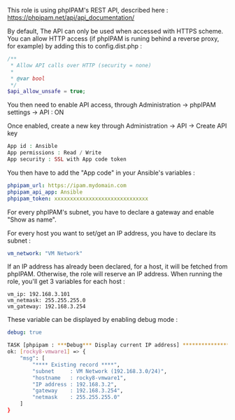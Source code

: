This role is using phpIPAM's REST API, described here : https://phpipam.net/api/api_documentation/

By default, The API can only be used when accessed with HTTPS scheme.
You can allow HTTP access (if phpIPAM is runing behind a reverse proxy, for example) by adding this to config.dist.php :

```php
/**
 * Allow API calls over HTTP (security = none)
 *
 * @var bool
 */
$api_allow_unsafe = true;
```

You then need to enable API access, through Administration -> phpIPAM settings -> API : ON

Once enabled, create a new key through Administration -> API -> Create API key

```php
App id : Ansible
App permissions : Read / Write
App security : SSL with App code token
```

You then have to add the "App code" in your Ansible's variables :

```yml
phpipam_url: https://ipam.mydomain.com
phpipam_api_app: Ansible
phpipam_token: xxxxxxxxxxxxxxxxxxxxxxxxxxxxxx
```

For every phpIPAM's subnet, you have to declare a gateway and enable "Show as name".

For every host you want to set/get an IP address, you have to declare its subnet :

```yaml
vm_network: "VM Network"
```

If an IP address has already been declared, for a host, it will be fetched from phpIPAM. Otherwise, the role will reserve an IP address.
When running the role, you'll get 3 variables for each host :

```
vm_ip: 192.168.3.101
vm_netmask: 255.255.255.0
vm_gateway: 192.168.3.254
```

These variable can be displayed by enabling debug mode :

```yaml
debug: true
```

```bash
TASK [phpipam : ***Debug*** Display current IP address] ********************************************************************************************
ok: [rocky8-vmware1] => {
    "msg": [
        "**** Existing record ****",
        "subnet     : VM Network (192.168.3.0/24)",
        "hostname   : rocky8-vmware1",
        "IP address : 192.168.3.2",
        "gateway    : 192.168.3.254",
        "netmask    : 255.255.255.0"
    ]
}
```

